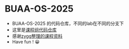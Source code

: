 # BUAA-OS-2025
- BUAA-OS-2025 的代码仓库，不同的lab在不同的分支下
- 这里是[课程组代码仓库](https://github.com/buaa-os/mos.public)
- 感谢[zygg整理的课程资料](https://github.com/jzygo/2024-BUAA-OS)
- Have fun ! 😀
